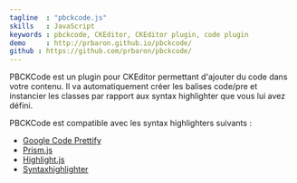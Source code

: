 ```yaml
---
tagline  : "pbckcode.js"
skills   : JavaScript
keywords : pbckcode, CKEditor, CKEditor plugin, code plugin
demo     : http://prbaron.github.io/pbckcode/
github : https://github.com/prbaron/pbckcode/
---
```


PBCKCode est un plugin pour CKEditor permettant d'ajouter du code dans votre contenu. Il va automatiquement créer les balises code/pre et instancier les classes par rapport aux syntax highlighter que vous lui avez défini.

PBCKCode est compatible avec les syntax highlighters suivants :

  * [Google Code Prettify](https://code.google.com/p/google-code-prettify/)
  * [Prism.js](http://prismjs.com/)
  * [Highlight.js](http://softwaremaniacs.org/soft/highlight/en/)
  * [Syntaxhighlighter](http://alexgorbatchev.com/SyntaxHighlighter/)